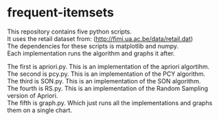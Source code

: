 # frequent-itemsets

This repository contains five python scripts.<br/>
It uses the retail dataset from: (http://fimi.ua.ac.be/data/retail.dat)<br/>
The dependencies for these scripts is matplotlib and numpy.<br/>
Each implementation runs the algorithm and graphs it after.<br/>

The first is apriori.py. This is an implementation of the apriori algortihm.<br/>
The second is pcy.py. This is an implementation of the PCY algorithm.<br/>
The third is SON.py. This is an implementation of the SON algorithm.<br/>
The fourth is RS.py. This is an implementation of the Random Sampling version of Apriori.<br/>
The fifth is graph.py. Which just runs all the implementations and graphs them on a single chart.<br/>
